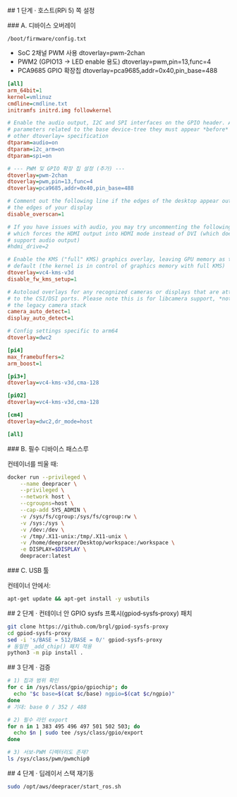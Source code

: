 


## 1 단계 · 호스트(RPi 5) 쪽 설정  

### A. 디바이스 오버레이  

`/boot/firmware/config.txt`

- SoC 2채널 PWM 사용	dtoverlay=pwm-2chan
- PWM2 (GPIO13 → LED enable 용도)	dtoverlay=pwm,pin=13,func=4
- PCA9685 GPIO 확장칩	dtoverlay=pca9685,addr=0x40,pin_base=488

```ini
[all]
arm_64bit=1
kernel=vmlinuz
cmdline=cmdline.txt
initramfs initrd.img followkernel

# Enable the audio output, I2C and SPI interfaces on the GPIO header. As these
# parameters related to the base device-tree they must appear *before* any
# other dtoverlay= specification
dtparam=audio=on
dtparam=i2c_arm=on
dtparam=spi=on

# --- PWM 및 GPIO 확장 칩 설정 (추가) ---
dtoverlay=pwm-2chan
dtoverlay=pwm,pin=13,func=4
dtoverlay=pca9685,addr=0x40,pin_base=488

# Comment out the following line if the edges of the desktop appear outside
# the edges of your display
disable_overscan=1

# If you have issues with audio, you may try uncommenting the following line
# which forces the HDMI output into HDMI mode instead of DVI (which doesn't
# support audio output)
#hdmi_drive=2

# Enable the KMS ("full" KMS) graphics overlay, leaving GPU memory as the
# default (the kernel is in control of graphics memory with full KMS)
dtoverlay=vc4-kms-v3d
disable_fw_kms_setup=1

# Autoload overlays for any recognized cameras or displays that are attached
# to the CSI/DSI ports. Please note this is for libcamera support, *not* for
# the legacy camera stack
camera_auto_detect=1
display_auto_detect=1

# Config settings specific to arm64
dtoverlay=dwc2

[pi4]
max_framebuffers=2
arm_boost=1

[pi3+]
dtoverlay=vc4-kms-v3d,cma-128

[pi02]
dtoverlay=vc4-kms-v3d,cma-128

[cm4]
dtoverlay=dwc2,dr_mode=host

[all]
```

### B. 필수 디바이스 패스스루

컨테이너를 띄울 때:

```bash
docker run --privileged \
    --name deepracer \
    --privileged \
    --network host \
    --cgroupns=host \
    --cap-add SYS_ADMIN \
    -v /sys/fs/cgroup:/sys/fs/cgroup:rw \
    -v /sys:/sys \
    -v /dev:/dev \
    -v /tmp/.X11-unix:/tmp/.X11-unix \
    -v /home/deepracer/Desktop/workspace:/workspace \
    -e DISPLAY=$DISPLAY \
    deepracer:latest
```

### C. USB 툴

컨테이너 안에서:

```bash
apt-get update && apt-get install -y usbutils
```

## 2 단계 · 컨테이너 안 GPIO sysfs 프록시(gpiod‑sysfs‑proxy) 패치

```bash
git clone https://github.com/brgl/gpiod-sysfs-proxy
cd gpiod-sysfs-proxy
sed -i 's/BASE = 512/BASE = 0/' gpiod-sysfs-proxy
# 동일한 _add_chip() 패치 적용
python3 -m pip install .
```

## 3 단계 · 검증

```bash
# 1) 칩과 범위 확인
for c in /sys/class/gpio/gpiochip*; do
  echo "$c base=$(cat $c/base) ngpio=$(cat $c/ngpio)"
done
# 기대: base 0 / 352 / 488

# 2) 필수 라인 export
for n in 1 383 495 496 497 501 502 503; do
  echo $n | sudo tee /sys/class/gpio/export
done

# 3) 서보‑PWM 디렉터리도 존재?
ls /sys/class/pwm/pwmchip0
```

## 4 단계 · 딥레이서 스택 재기동

```bash
sudo /opt/aws/deepracer/start_ros.sh
```